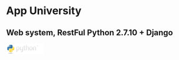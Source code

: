 # App University
## Web system, RestFul Python 2.7.10 + Django
<p><img src="python-logo.png" width="20%"/></p>
